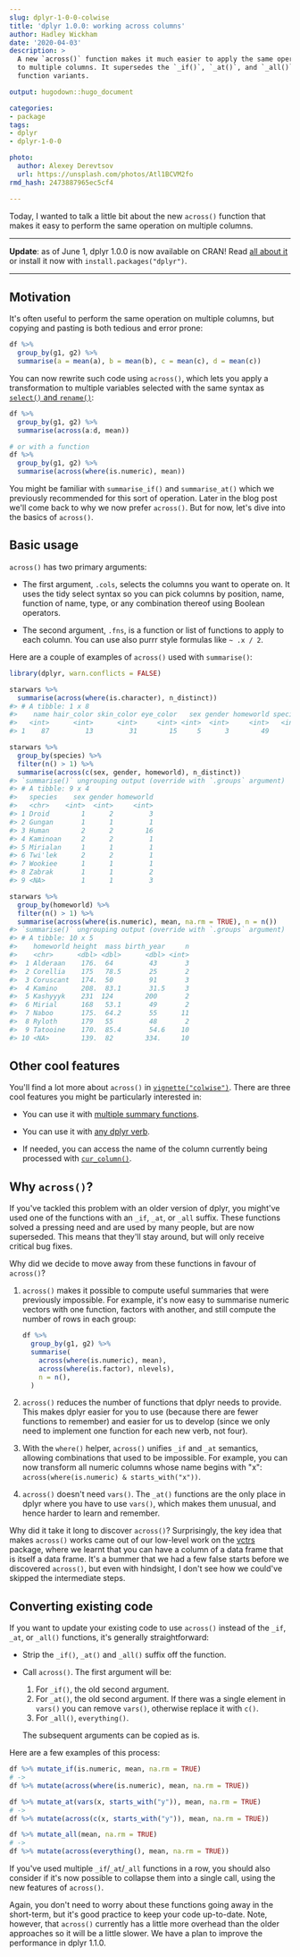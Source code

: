 ```yaml
---
slug: dplyr-1-0-0-colwise
title: 'dplyr 1.0.0: working across columns'
author: Hadley Wickham
date: '2020-04-03'
description: >
  A new `across()` function makes it much easier to apply the same operation
  to multiple columns. It supersedes the `_if()`, `_at()`, and `_all()`
  function variants.

output: hugodown::hugo_document

categories:
- package
tags:
- dplyr
- dplyr-1-0-0

photo:
  author: Alexey Derevtsov
  url: https://unsplash.com/photos/Atl1BCVM2fo
rmd_hash: 2473887965ec5cf4

---
```


Today, I wanted to talk a little bit about the new `across()` function that makes it easy to perform the same operation on multiple columns.

------------------------------------------------------------------------

**Update**: as of June 1, dplyr 1.0.0 is now available on CRAN! Read [all about it](/blog/2020/06/dplyr-1-0-0/) or install it now with `install.packages("dplyr")`.

------------------------------------------------------------------------

Motivation
----------

It's often useful to perform the same operation on multiple columns, but copying and pasting is both tedious and error prone:

``` r
df %>% 
  group_by(g1, g2) %>% 
  summarise(a = mean(a), b = mean(b), c = mean(c), d = mean(c))
```

You can now rewrite such code using `across()`, which lets you apply a transformation to multiple variables selected with the same syntax as [`select()` and `rename()`](https://www.tidyverse.org/blog/2020/03/dplyr-1-0-0-select-rename-relocate/#select-and-renaming):

``` r
df %>% 
  group_by(g1, g2) %>% 
  summarise(across(a:d, mean))

# or with a function
df %>% 
  group_by(g1, g2) %>% 
  summarise(across(where(is.numeric), mean))
```

You might be familiar with `summarise_if()` and `summarise_at()` which we previously recommended for this sort of operation. Later in the blog post we'll come back to why we now prefer `across()`. But for now, let's dive into the basics of `across()`.

Basic usage
-----------

`across()` has two primary arguments:

-   The first argument, `.cols`, selects the columns you want to operate on. It uses the tidy select syntax so you can pick columns by position, name, function of name, type, or any combination thereof using Boolean operators.

-   The second argument, `.fns`, is a function or list of functions to apply to each column. You can use also purrr style formulas like `~ .x / 2`.

Here are a couple of examples of `across()` used with `summarise()`:

``` r
library(dplyr, warn.conflicts = FALSE)

starwars %>% 
  summarise(across(where(is.character), n_distinct))
#> # A tibble: 1 x 8
#>    name hair_color skin_color eye_color   sex gender homeworld species
#>   <int>      <int>      <int>     <int> <int>  <int>     <int>   <int>
#> 1    87         13         31        15     5      3        49      38

starwars %>% 
  group_by(species) %>% 
  filter(n() > 1) %>% 
  summarise(across(c(sex, gender, homeworld), n_distinct))
#> `summarise()` ungrouping output (override with `.groups` argument)
#> # A tibble: 9 x 4
#>   species    sex gender homeworld
#>   <chr>    <int>  <int>     <int>
#> 1 Droid        1      2         3
#> 2 Gungan       1      1         1
#> 3 Human        2      2        16
#> 4 Kaminoan     2      2         1
#> 5 Mirialan     1      1         1
#> 6 Twi'lek      2      2         1
#> 7 Wookiee      1      1         1
#> 8 Zabrak       1      1         2
#> 9 <NA>         1      1         3

starwars %>% 
  group_by(homeworld) %>% 
  filter(n() > 1) %>% 
  summarise(across(where(is.numeric), mean, na.rm = TRUE), n = n())
#> `summarise()` ungrouping output (override with `.groups` argument)
#> # A tibble: 10 x 5
#>    homeworld height  mass birth_year     n
#>    <chr>      <dbl> <dbl>      <dbl> <int>
#>  1 Alderaan    176.  64         43       3
#>  2 Corellia    175   78.5       25       2
#>  3 Coruscant   174.  50         91       3
#>  4 Kamino      208.  83.1       31.5     3
#>  5 Kashyyyk    231  124        200       2
#>  6 Mirial      168   53.1       49       2
#>  7 Naboo       175.  64.2       55      11
#>  8 Ryloth      179   55         48       2
#>  9 Tatooine    170.  85.4       54.6    10
#> 10 <NA>        139.  82        334.     10
```

Other cool features
-------------------

You'll find a lot more about `across()` in [`vignette("colwise")`](https://dplyr.tidyverse.org/dev/articles/colwise.html). There are three cool features you might be particularly interested in:

-   You can use it with [multiple summary functions](https://dplyr.tidyverse.org/dev/articles/colwise.html#multiple-functions).

-   You can use it with [any dplyr verb](https://dplyr.tidyverse.org/dev/articles/colwise.html#other-verbs).

-   If needed, you can access the name of the column currently being processed with [`cur_column()`](https://dplyr.tidyverse.org/dev/articles/colwise.html#current-column).

Why `across()`?
---------------

If you've tackled this problem with an older version of dplyr, you might've used one of the functions with an `_if`, `_at`, or `_all` suffix. These functions solved a pressing need and are used by many people, but are now superseded. This means that they'll stay around, but will only receive critical bug fixes.

Why did we decide to move away from these functions in favour of `across()`?

1.  `across()` makes it possible to compute useful summaries that were previously impossible. For example, it's now easy to summarise numeric vectors with one function, factors with another, and still compute the number of rows in each group:

    ``` r
    df %>%
      group_by(g1, g2) %>% 
      summarise(
        across(where(is.numeric), mean), 
        across(where(is.factor), nlevels),
        n = n(), 
      )
    ```

2.  `across()` reduces the number of functions that dplyr needs to provide. This makes dplyr easier for you to use (because there are fewer functions to remember) and easier for us to develop (since we only need to implement one function for each new verb, not four).

3.  With the `where()` helper, `across()` unifies `_if` and `_at` semantics, allowing combinations that used to be impossible. For example, you can now transform all numeric columns whose name begins with "x": `across(where(is.numeric) & starts_with("x"))`.

4.  `across()` doesn't need `vars()`. The `_at()` functions are the only place in dplyr where you have to use `vars()`, which makes them unusual, and hence harder to learn and remember.

Why did it take it long to discover `across()`? Surprisingly, the key idea that makes `across()` works came out of our low-level work on the [vctrs](http://vctrs.r-lib.org/) package, where we learnt that you can have a column of a data frame that is itself a data frame. It's a bummer that we had a few false starts before we discovered `across()`, but even with hindsight, I don't see how we could've skipped the intermediate steps.

Converting existing code
------------------------

If you want to update your existing code to use `across()` instead of the `_if`, `_at`, or `_all()` functions, it's generally straightforward:

-   Strip the `_if()`, `_at()` and `_all()` suffix off the function.

-   Call `across()`. The first argument will be:

    1.  For `_if()`, the old second argument.
    2.  For `_at()`, the old second argument. If there was a single element in `vars()` you can remove `vars()`, otherwise replace it with `c()`.
    3.  For `_all()`, `everything()`.

    The subsequent arguments can be copied as is.

Here are a few examples of this process:

``` r
df %>% mutate_if(is.numeric, mean, na.rm = TRUE)
# ->
df %>% mutate(across(where(is.numeric), mean, na.rm = TRUE))

df %>% mutate_at(vars(x, starts_with("y")), mean, na.rm = TRUE)
# ->
df %>% mutate(across(c(x, starts_with("y")), mean, na.rm = TRUE))

df %>% mutate_all(mean, na.rm = TRUE)
# ->
df %>% mutate(across(everything(), mean, na.rm = TRUE))
```

If you've used multiple `_if`/`_at`/`_all` functions in a row, you should also consider if it's now possible to collapse them into a single call, using the new features of `across()`.

Again, you don't need to worry about these functions going away in the short-term, but it's good practice to keep your code up-to-date. Note, however, that `across()` currently has a little more overhead than the older approaches so it will be a little slower. We have a plan to improve the performance in dplyr 1.1.0.
